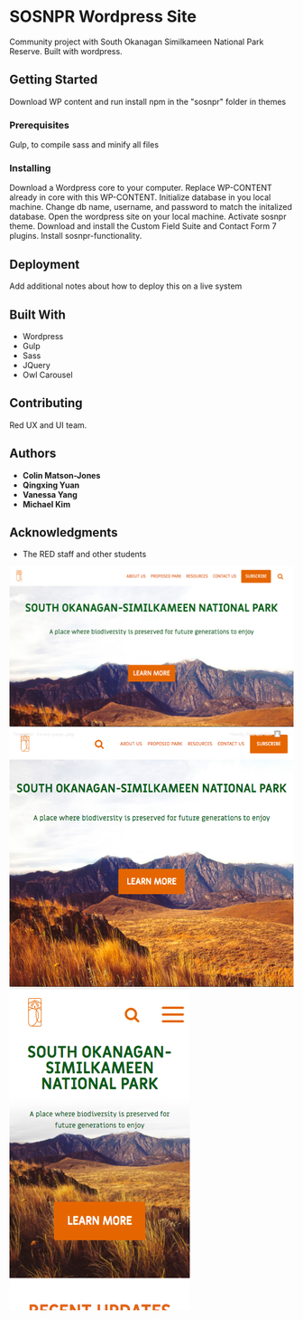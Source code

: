 # SOSNPR Wordpress Site

Community project with South Okanagan Similkameen National Park Reserve. Built with wordpress.

## Getting Started

Download WP content and run install npm in the "sosnpr" folder in themes

### Prerequisites

Gulp, to compile sass and minify all files


### Installing

Download a Wordpress core to your computer. Replace WP-CONTENT already in core with this WP-CONTENT. Initialize database in you local machine. Change db name, username, and password to match the initalized database. Open the wordpress site on your local machine. Activate sosnpr theme. Download and install the Custom Field Suite and Contact Form 7 plugins. Install sosnpr-functionality.


## Deployment

Add additional notes about how to deploy this on a live system

## Built With

* Wordpress
* Gulp
* Sass
* JQuery
* Owl Carousel


## Contributing

Red UX and UI team.



## Authors

* **Colin Matson-Jones**
* **Qingxing Yuan** 
* **Vanessa Yang** 
* **Michael Kim**  



## Acknowledgments

* The RED staff and other students


![Screen Shot](screenshot-desktop.png "desktop")
![Screen Shot](screenshot-tablet.png "tablet")
![Screen Shot](screenshot-mobile.png "mobile")